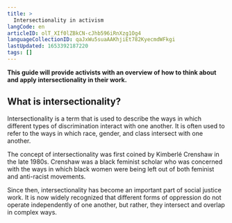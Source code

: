 ```yaml
---
title: >
  Intersectionality in activism
langCode: en
articleID: olT_XIf0lZBkCN-cJhb596iRnXzg1Og4
languageCollectionID: qaJxWu5suaAAKhjiEt782KyecmdWFkgi
lastUpdated: 1653392187220
tags: []
---
```


**This guide will provide activists with an overview of how to think about and apply intersectionality in their work.**

## What is intersectionality?

Intersectionality is a term that is used to describe the ways in which different types of discrimination interact with one another. It is often used to refer to the ways in which race, gender, and class intersect with one another.

The concept of intersectionality was first coined by Kimberlé Crenshaw in the late 1980s. Crenshaw was a black feminist scholar who was concerned with the ways in which black women were being left out of both feminist and anti-racist movements.

Since then, intersectionality has become an important part of social justice work. It is now widely recognized that different forms of oppression do not operate independently of one another, but rather, they intersect and overlap in complex ways.